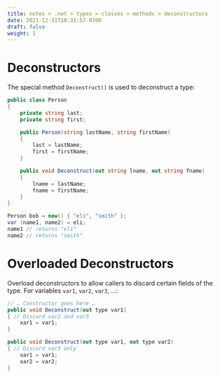 ```yaml
---
title: notes > .net > types > classes > methods > deconstructors
date: 2021-12-31T10:31:57-0700
draft: false
weight: 1
---
```

# Deconstructors
The special method `Deconstruct()` is used to deconstruct a type:
```cs
public class Person 
{
    private string last;
    private string first;

    public Person(string lastName, string firstName) 
    {
        last = lastName;
        first = firstName;
    }

    public void Deconstruct(out string lname, out string fname) 
    {
        lname = lastName;
        fname = firstName;
    }
}

Person bob = new() { "eli", "smith" };
var (name1, name2) = eli;
name1 // returns "eli"
name2 // returns "smith"
```

# Overloaded Deconstructors
Overload deconstructors to allow callers to discard certain fields of the type.
For variables `var1`, `var2`, `var3`, …:
```cs
// … Constructor goes here …
public void Deconstruct(out type var1) 
{ // Discard var2 and var3
    xar1 = var1;
}

public void Deconstruct(out type var1, out type var2) 
{ // Discard var3 only
    xar1 = var1;
    xar2 = var2;
}
```
